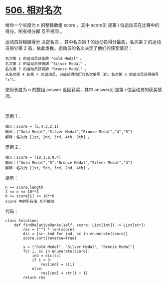 # [506. 相对名次](https://leetcode.cn/problems/relative-ranks/)

给你一个长度为 n 的整数数组 score ，其中 score[i] 是第 i 位运动员在比赛中的得分。所有得分都 互不相同 。

运动员将根据得分 决定名次 ，其中名次第 1 的运动员得分最高，名次第 2 的运动员得分第 2 高，依此类推。运动员的名次决定了他们的获奖情况：
```
名次第 1 的运动员获金牌 "Gold Medal" 。
名次第 2 的运动员获银牌 "Silver Medal" 。
名次第 3 的运动员获铜牌 "Bronze Medal" 。
从名次第 4 到第 n 的运动员，只能获得他们的名次编号（即，名次第 x 的运动员获得编号 "x"）。
```
使用长度为 n 的数组 answer 返回获奖，其中 answer[i] 是第 i 位运动员的获奖情况。

 

示例 1：
```
输入：score = [5,4,3,2,1]
输出：["Gold Medal","Silver Medal","Bronze Medal","4","5"]
解释：名次为 [1st, 2nd, 3rd, 4th, 5th] 。
```
示例 2：
```
输入：score = [10,3,8,9,4]
输出：["Gold Medal","5","Bronze Medal","Silver Medal","4"]
解释：名次为 [1st, 5th, 3rd, 2nd, 4th] 。
```

提示：
```
n == score.length
1 <= n <= 10**4
0 <= score[i] <= 10**6
score 中的所有值 互不相同
```

代码：
```python3
class Solution:
    def findRelativeRanks(self, score: List[int]) -> List[str]:
        res = [""] * len(score)
        dic = {sc: ind for ind, sc in enumerate(score)}
        score.sort(reverse=True)

        s = ["Gold Medal", "Silver Medal", "Bronze Medal"]
        for i, sc in enumerate(score):
            ind = dic[sc]
            if i < 3:
                res[ind] = s[i]
            else:
                res[ind] = str(i + 1)
        return res
```